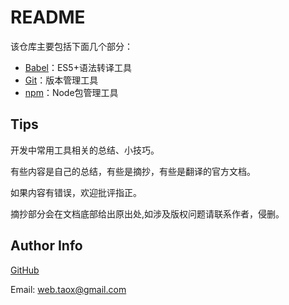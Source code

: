 # README

该仓库主要包括下面几个部分：

* [Babel](https://github.com/NinjiaHub/Tools-Tricks/tree/master/Babel)：ES5+语法转译工具
* [Git](https://github.com/NinjiaHub/Tools-Tricks/tree/master/Git)：版本管理工具
* [npm](https://github.com/NinjiaHub/Tools-Tricks/tree/master/npm)：Node包管理工具

## Tips

开发中常用工具相关的总结、小技巧。

有些内容是自己的总结，有些是摘抄，有些是翻译的官方文档。

如果内容有错误，欢迎批评指正。

摘抄部分会在文档底部给出原出处,如涉及版权问题请联系作者，侵删。

## Author Info

[GitHub](https://github.com/Tao-Quixote)

Email: web.taox@gmail.com
